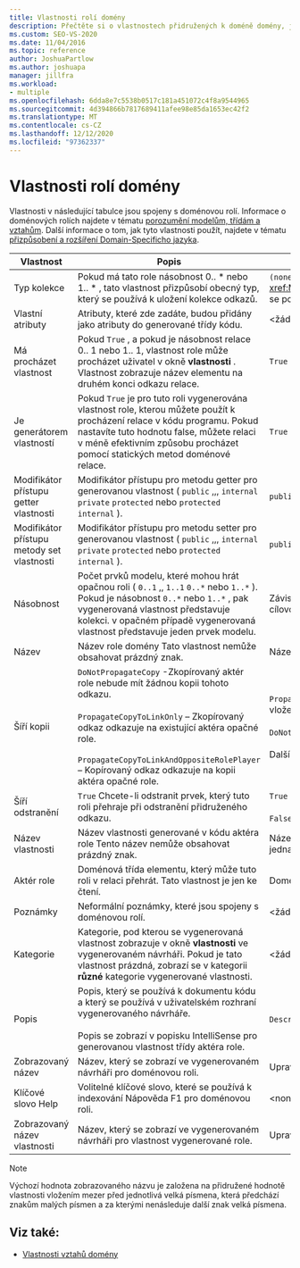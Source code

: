 ```yaml
---
title: Vlastnosti rolí domény
description: Přečtěte si o vlastnostech přidružených k doméně domény, jako je typ kolekce, vlastní atributy a vlastnost, kterou lze procházet.
ms.custom: SEO-VS-2020
ms.date: 11/04/2016
ms.topic: reference
author: JoshuaPartlow
ms.author: joshuapa
manager: jillfra
ms.workload:
- multiple
ms.openlocfilehash: 6dda8e7c5538b0517c181a451072c4f8a9544965
ms.sourcegitcommit: 4d394866b7817689411afee98e85da1653ec42f2
ms.translationtype: MT
ms.contentlocale: cs-CZ
ms.lasthandoff: 12/12/2020
ms.locfileid: "97362337"
---
```

# <a name="properties-of-domain-roles"></a>Vlastnosti rolí domény
Vlastnosti v následující tabulce jsou spojeny s doménovou rolí. Informace o doménových rolích najdete v tématu [porozumění modelům, třídám a vztahům](../modeling/understanding-models-classes-and-relationships.md). Další informace o tom, jak tyto vlastnosti použít, najdete v tématu [přizpůsobení a rozšíření Domain-Specificho jazyka](../modeling/customizing-and-extending-a-domain-specific-language.md).

|Vlastnost|Popis|Výchozí|
|-|-|-|
|Typ kolekce|Pokud má tato role násobnost 0.. * nebo 1.. \* , tato vlastnost přizpůsobí obecný typ, který se používá k uložení kolekce odkazů.|`(none)` - <xref:Microsoft.VisualStudio.Modeling.LinkedElementCollection%601> se používá|
|Vlastní atributy|Atributy, které zde zadáte, budou přidány jako atributy do generované třídy kódu.|<žádné\>|
|Má procházet vlastnost|Pokud `True` , a pokud je násobnost relace 0.. 1 nebo 1.. 1, vlastnost role může procházet uživatel v okně **vlastnosti** . Vlastnost zobrazuje název elementu na druhém konci odkazu relace.|`True`|
|Je generátorem vlastností|Pokud `True` je pro tuto roli vygenerována vlastnost role, kterou můžete použít k procházení relace v kódu programu. Pokud nastavíte tuto hodnotu false, můžete relaci v méně efektivním způsobu procházet pomocí statických metod doménové relace.|`True`|
|Modifikátor přístupu getter vlastnosti|Modifikátor přístupu pro metodu getter pro generovanou vlastnost ( `public` ,,, `internal` `private` `protected` nebo `protected internal` ).|`public`|
|Modifikátor přístupu metody set vlastnosti|Modifikátor přístupu pro metodu setter pro generovanou vlastnost ( `public` ,,, `internal` `private` `protected` nebo `protected internal` ).|`public`|
|Násobnost|Počet prvků modelu, které mohou hrát opačnou roli ( `0..1` ,, `1..1` `0..*` nebo `1..*` ). Pokud je násobnost `0..*` nebo `1..*` , pak vygenerovaná vlastnost představuje kolekci. v opačném případě vygenerovaná vlastnost představuje jeden prvek modelu.|Závisí na typu vztahu a na tom, zda se jedná o zdrojovou nebo cílovou roli v relaci.|
|Název|Název role domény Tato vlastnost nemůže obsahovat prázdný znak.|Název třídy domény aktéra role pro tuto roli.|
|Šíří kopii|`DoNotPropagateCopy` -Zkopírovaný aktér role nebude mít žádnou kopii tohoto odkazu.<br /><br /> `PropagateCopyToLinkOnly` – Zkopírovaný odkaz odkazuje na existující aktéra opačné role.<br /><br /> `PropagateCopyToLinkAndOppositeRolePlayer` – Kopírovaný odkaz odkazuje na kopii aktéra opačné role.|`PropagateCopyToLinkAndOppositeRolePlayer` pro zdrojové role vložení.<br /><br /> `DoNotPropagateCopy` pro jiné role.<br /><br /> Další informace najdete v tématu [přizpůsobení chování kopírování](../modeling/customizing-copy-behavior.md) .|
|Šíří odstranění|`True` Chcete-li odstranit prvek, který tuto roli přehraje při odstranění přidruženého odkazu.|`True` pro cíl role vložení.<br /><br /> `False` pro jiné role.|
|Název vlastnosti|Název vlastnosti generované v kódu aktéra role Tento název nemůže obsahovat prázdný znak.|Název opačné role, pokud má tato role násobnost 0 – jedna nebo jedna ku 1; jinak se jedná o plurální název opačné role.|
|Aktér role|Doménová třída elementu, který může tuto roli v relaci přehrát. Tato vlastnost je jen ke čtení.|Doménová třída aktéra role pro tuto roli|
|Poznámky|Neformální poznámky, které jsou spojeny s doménovou rolí.|<žádné\>|
|Kategorie|Kategorie, pod kterou se vygenerovaná vlastnost zobrazuje v okně **vlastnosti** ve vygenerovaném návrháři. Pokud je tato vlastnost prázdná, zobrazí se v kategorii **různé** kategorie vygenerované vlastnosti.|<žádné\>|
|Popis|Popis, který se používá k dokumentu kódu a který se používá v uživatelském rozhraní vygenerovaného návrháře.<br /><br /> Popis se zobrazí v popisku IntelliSense pro generovanou vlastnost třídy aktéra role.|`Description for`*úplný název role*|
|Zobrazovaný název|Název, který se zobrazí ve vygenerovaném návrháři pro doménovou roli.|Upravená hodnota vlastnosti Name|
|Klíčové slovo Help|Volitelné klíčové slovo, které se používá k indexování Nápověda F1 pro doménovou roli.|\<none>|
|Zobrazovaný název vlastnosti|Název, který se zobrazí ve vygenerovaném návrháři pro vlastnost vygenerované role.|Upravená hodnota vlastnosti názvu vlastnosti.|

> [!NOTE]
> Výchozí hodnota zobrazovaného názvu je založena na přidružené hodnotě vlastnosti vložením mezer před jednotlivá velká písmena, která předchází znakům malých písmen a za kterými nenásleduje další znak velká písmena.

## <a name="see-also"></a>Viz také:

- [Vlastnosti vztahů domény](../modeling/properties-of-domain-relationships.md)